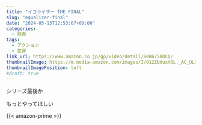 ```yaml
---
title: "イコライザー THE FINAL"
slug: "equalizer-final"
date: "2024-05-13T12:53:07+09:00"
categories:
  - 映画
tags:
  - アクション
  - 犯罪
link_url: https://www.amazon.co.jp/gp/video/detail/B0B6758DCQ/
thumbnailImage: https://m.media-amazon.com/images/I/912ZbHuxXOL._AC_UL320_.jpg
thumbnailImagePosition: left
#draft: true
---
```

シリーズ最後か
<!--more-->
もっとやってほしい

{{< amazon-prime >}}
